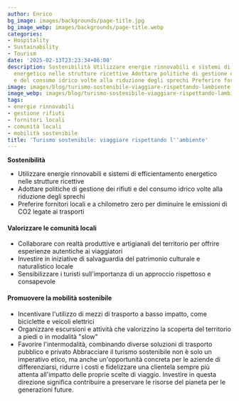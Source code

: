 ```yaml
---
author: Enrico
bg_image: images/backgrounds/page-title.jpg
bg_image_webp: images/backgrounds/page-title.webp
categories:
- Hospitality
- Sustainability
- Tourism
date: '2025-02-13T23:23:34+06:00'
description: Sostenibilità Utilizzare energie rinnovabili e sistemi di efficientamento
  energetico nelle strutture ricettive Adottare politiche di gestione dei rifiuti
  e del consumo idrico volte alla riduzione degli sprechi Preferire fornitori locali...
image: images/blog/turismo-sostenibile-viaggiare-rispettando-lambiente.jpg
image_webp: images/blog/turismo-sostenibile-viaggiare-rispettando-lambiente.webp
tags:
- energie rinnovabili
- gestione rifiuti
- fornitori locali
- comunità locali
- mobilità sostenibile
title: 'Turismo sostenibile: viaggiare rispettando l''ambiente'
---
```


**Sostenibilità**
- Utilizzare energie rinnovabili e sistemi di efficientamento energetico nelle strutture ricettive
- Adottare politiche di gestione dei rifiuti e del consumo idrico volte alla riduzione degli sprechi
- Preferire fornitori locali e a chilometro zero per diminuire le emissioni di CO2 legate ai trasporti

#### Valorizzare le comunità locali
- Collaborare con realtà produttive e artigianali del territorio per offrire esperienze autentiche ai viaggiatori
- Investire in iniziative di salvaguardia del patrimonio culturale e naturalistico locale
- Sensibilizzare i turisti sull'importanza di un approccio rispettoso e consapevole

#### Promuovere la mobilità sostenibile
- Incentivare l'utilizzo di mezzi di trasporto a basso impatto, come biciclette e veicoli elettrici
- Organizzare escursioni e attività che valorizzino la scoperta del territorio a piedi o in modalità "slow"
- Favorire l'intermodalità, combinando diverse soluzioni di trasporto pubblico e privato
Abbracciare il turismo sostenibile non è solo un imperativo etico, ma anche un'opportunità concreta per le aziende di differenziarsi, ridurre i costi e fidelizzare una clientela sempre più attenta all'impatto delle proprie scelte di viaggio. Investire in questa direzione significa contribuire a preservare le risorse del pianeta per le generazioni future.
